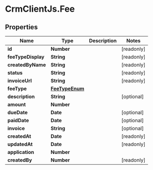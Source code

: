 # CrmClientJs.Fee

## Properties

Name | Type | Description | Notes
------------ | ------------- | ------------- | -------------
**id** | **Number** |  | [readonly] 
**feeTypeDisplay** | **String** |  | [readonly] 
**createdByName** | **String** |  | [readonly] 
**status** | **String** |  | [readonly] 
**invoiceUrl** | **String** |  | [readonly] 
**feeType** | [**FeeTypeEnum**](FeeTypeEnum.md) |  | 
**description** | **String** |  | [optional] 
**amount** | **Number** |  | 
**dueDate** | **Date** |  | [optional] 
**paidDate** | **Date** |  | [optional] 
**invoice** | **String** |  | [optional] 
**createdAt** | **Date** |  | [readonly] 
**updatedAt** | **Date** |  | [readonly] 
**application** | **Number** |  | 
**createdBy** | **Number** |  | [readonly] 


